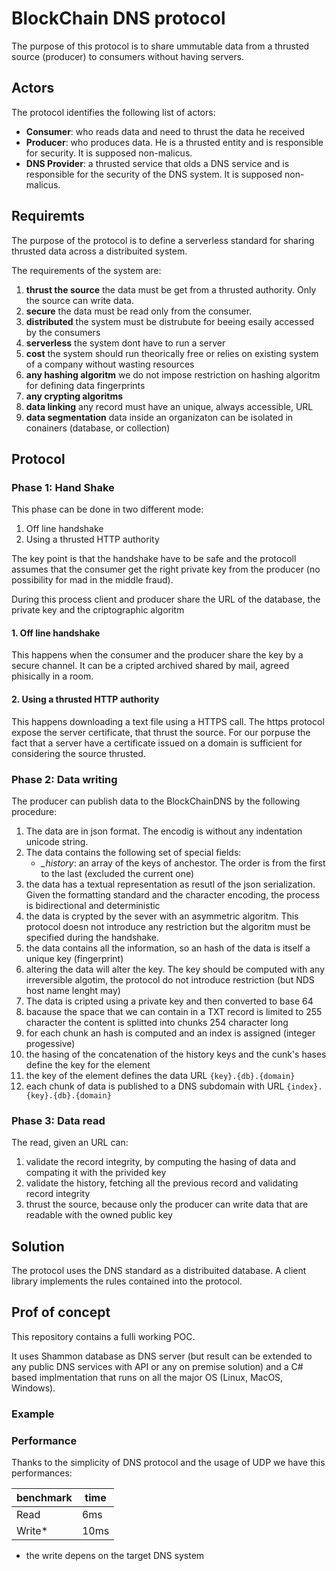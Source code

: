 # BlockChain DNS protocol

The purpose of this protocol is to share ummutable data from a thrusted source (producer) to consumers without having servers.

## Actors

The protocol identifies the following list of actors:

- **Consumer**: who reads data and need to thrust the data he received
- **Producer**: who produces data. He is a thrusted entity and is responsible for security. It is supposed non-malicus.
- **DNS Provider**: a thrusted service that olds a DNS service and is responsible for the security of the DNS system. It is supposed non-malicus.

## Requiremts
The purpose of the protocol is to define a serverless standard for sharing thrusted data across a distribuited system. 

The requirements of the system are:

1. **thrust the source** the data must be get from a thrusted authority. Only the source can write data.
2. **secure** the data must be read only from the consumer.
3. **distributed** the system must be distrubute for beeing esaily accessed by the consumers
4. **serverless** the system dont have to run a server
5. **cost** the system should run theorically free or relies on existing system of a company without wasting resources
6. **any hashing algoritm** we do not impose restriction on hashing algoritm for defining data fingerprints
7. **any crypting algoritms** 
8. **data linking** any record must have an unique, always accessible, URL
9. **data segmentation** data inside an organizaton can be isolated in conainers (database, or collection)

## Protocol

### Phase 1: Hand Shake

This phase can be done in two different mode:

1. Off line handshake
2. Using a thrusted HTTP authority

The key point is that the handshake have to be safe and the protocoll assumes that the consumer get the right private key from the producer (no possibility for mad in the middle fraud).

During this process client and producer share the URL of the database, the private key and the criptographic algoritm

#### 1. Off line handshake
This happens when the consumer and the producer share the key by a secure channel. It can be a cripted archived shared by mail, agreed phisically in a room.


#### 2. Using a thrusted HTTP authority
This happens downloading a text file using a HTTPS call. The https protocol expose the server certificate, that thrust the source. 
For our porpuse the fact that a server have a certificate issued on a domain is sufficient for considering the source thrusted.


### Phase 2: Data writing
The producer can publish data to the BlockChainDNS by the following procedure:

1. The data are in json format. The encodig is without any indentation unicode string.
2. The data contains the following set of special fields:
	- *_history*: an array of the keys of anchestor. The order is from the first to the last (excluded the current one)
3. the data has a textual representation as resutl of the json serialization. Given the formatting standard and the character encoding, the process is bidirectional and deterministic
4. the data is crypted by the sever with an asymmetric algoritm. This protocol doesn not introduce any restriction but the algoritm must be specified during the handshake.
4. the data contains all the information, so an hash of the data is itself a unique key (fingerprint)
5. altering the data will alter the key. The key should be computed with any irreversible algotim, the protocol do not introduce restriction (but NDS host name lenght may)
6. The data is cripted using a private key and then converted to base 64
7. bacause the space that we can contain in a TXT record is limited to 255 character the content is splitted into chunks 254 character long
8. for each chunk an hash is computed and an index is assigned (integer progessive)
10. the hasing of the concatenation of the history keys and the cunk's hases define the key for the element
11. the key of the element defines the data URL `{key}.{db}.{domain}`
12. each chunk of data is published to a DNS subdomain with URL `{index}.{key}.{db}.{domain}`

### Phase 3: Data read
The read, given an URL can:

1. validate the record integrity, by computing the hasing of data and compating it with the privided key
2. validate the history, fetching all the previous record and validating record integrity
3. thrust the source, because only the producer can write data that are readable with the owned public key



## Solution

The protocol uses the DNS standard as a distribuited database. A client library implements the rules contained into the protocol.

## Prof of concept

This repository contains a fulli working POC.

It uses Shammon database as DNS server (but result can be extended to any public DNS services with API or any on premise solution) and a C# based implmentation that runs on all the major OS (Linux, MacOS, Windows).

### Example


### Performance

Thanks to the simplicity of DNS protocol and the usage of UDP we have this performances:

| benchmark  | time |
| ------------- | ------------- |
| Read  | 6ms  |
| Write*  | 10ms  |

* the write depens on the target DNS system


